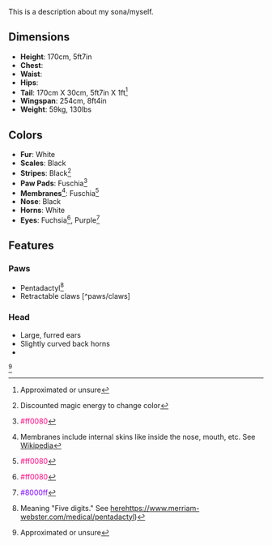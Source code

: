 This is a description about my sona/myself.

## Dimensions
- **Height**: 170cm, 5ft7in
- **Chest**:
- **Waist**:
- **Hips**:
- **Tail**: 170cm X 30cm, 5ft7in X 1ft[^~]
- **Wingspan**: 254cm, 8ft4in
- **Weight**: 59kg, 130lbs
## Colors
- **Fur**: White
- **Scales**: Black
- **Stripes**: Black[^colors/stripes]
- **Paw Pads**: Fuschia[^root-color/fuchsia]
- **Membranes**[^colors/membranes]: Fuschia[^root-color/fuchsia]
- **Nose**: Black
- **Horns**: White
- **Eyes**: Fuchsia[^root-color/fuchsia], Purple[^root-color/purple]

## Features

### Paws
- Pentadactyl[^paws/pentadactyl]
- Retractable claws [^paws/claws]

### Head
- Large, furred ears
- Slightly curved back horns
- 

[^~]

[^~]:
    Approximated or unsure
[^colors/stripes]:
    Discounted magic energy to change color
[^colors/membranes]:
    Membranes include internal skins like inside the nose, mouth, etc. See [Wikipedia](https://en.wikipedia.org/wiki/Mucous_membrane)
[^paws/pentadactyl]:
    Meaning "Five digits." See [here]()https://www.merriam-webster.com/medical/pentadactyl)
[^root-color/fuchsia]:
    <span style="color:#ff0080;">#ff0080</span>
[^root-color/purple]:
    <span style="color:#8000ff;">#8000ff</span>